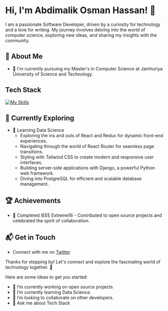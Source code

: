 # Hi, I'm Abdimalik Osman Hassan! 👋

I am a passionate Software Developer, driven by a curiosity for technology and a love for writing. My journey involves delving into the world of computer science, exploring new ideas, and sharing my insights with the community.


## 🚀 About Me

- 🔭 I'm currently pursuing my Master's in Computer Science at Jamhuriya University of Science and Technology.

## Tech Stack

[![My Skills](https://skillicons.dev/icons?i=js,html,css,reactjs,nextjs,nodejs,expressjs,mongodb,figma)](https://skillicons.dev)

## 🌱 Currently Exploring

- 🚀 Learning Data Science
  - Exploring the ins and outs of React and Redux for dynamic front-end experiences.
  - Navigating through the world of React Router for seamless page transitions.
  - Styling with Tailwind CSS to create modern and responsive user interfaces.
  - Building server-side applications with Django, a powerful Python web framework.
  - Diving into PostgreSQL for efficient and scalable database management.

 ## 🏆 Achievements

- 🌟 Completed IEEE Extreme16 - Contributed to open source projects and celebrated the spirit of collaboration.


## 📬 Get in Touch

- Connect with me on [Twitter](https://twitter.com/AbdimalikOsman6)

Thanks for stopping by! Let's connect and explore the fascinating world of technology together. 🚀



Here are some ideas to get you started:

- 🔭 I’m currently working on open source projects
- 🌱 I’m currently learning Data Science.
- 👯 I’m looking to collaborate on other developers.
- 💬 Ask me about Tech Stack

